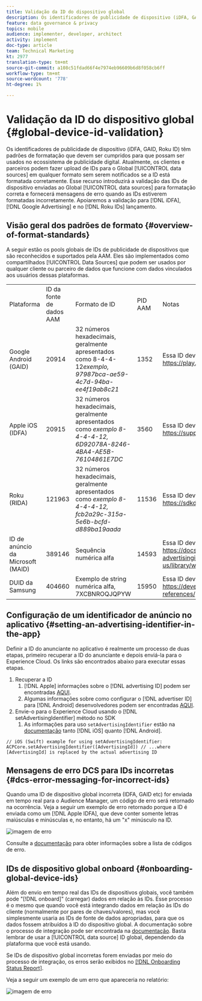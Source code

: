 ```yaml
---
title: Validação da ID do dispositivo global
description: Os identificadores de publicidade de dispositivo (iDFA, GAID, Roku ID) têm padrões de formatação que devem ser cumpridos para que possam ser usados no ecossistema de publicidade digital. Atualmente, os clientes e parceiros podem fazer upload de IDs para nossas fontes de dados globais em qualquer formato sem serem notificados sobre se a ID está formatada corretamente. Este recurso introduzirá a validação das IDs de dispositivo enviadas para as fontes de dados globais para formatação correta e fornecerá mensagens de erro quando as IDs estiverem formatadas incorretamente. No lançamento, ofereceremos suporte à validação para iDFA, Google Advertising e Roku ID.
feature: data governance & privacy
topics: mobile
audience: implementer, developer, architect
activity: implement
doc-type: article
team: Technical Marketing
kt: 2977
translation-type: tm+mt
source-git-commit: a108c51fdad66f4e7974eb96609b6d8f058cb6ff
workflow-type: tm+mt
source-wordcount: '778'
ht-degree: 1%

---
```



# Validação da ID do dispositivo global {#global-device-id-validation}

Os identificadores de publicidade de dispositivo (iDFA, GAID, Roku ID) têm padrões de formatação que devem ser cumpridos para que possam ser usados no ecossistema de publicidade digital. Atualmente, os clientes e parceiros podem fazer upload de IDs para o Global [!UICONTROL data sources] em qualquer formato sem serem notificados se a ID está formatada corretamente. Esse recurso introduzirá a validação das IDs de dispositivo enviadas ao Global [!UICONTROL data sources] para formatação correta e fornecerá mensagens de erro quando as IDs estiverem formatadas incorretamente. Apoiaremos a validação para [!DNL iDFA], [!DNL Google Advertising] e no [!DNL Roku IDs] lançamento.

## Visão geral dos padrões de formato {#overview-of-format-standards}

A seguir estão os pools globais de IDs de publicidade de dispositivos que são reconhecidos e suportados pela AAM. Eles são implementados como compartilhados [!UICONTROL Data Sources] que podem ser usados por qualquer cliente ou parceiro de dados que funcione com dados vinculados aos usuários dessas plataformas.

<table>
  <tr>
   <td>Plataforma </td>
   <td>ID da fonte de dados AAM </td>
   <td>Formato de ID </td>
   <td>PID AAM </td>
   <td>Notas </td>
  </tr>
  <tr>
   <td>Google Android (GAID)</td>
   <td>20914</td>
   <td>32 números hexadecimais, geralmente apresentados como 8-4-4-12<em>exemplo, 97987bca-ae59-4c7d-94ba-ee4f19ab8c21<br/> </em> </td>
   <td>1352</td>
   <td>Essa ID deve ser coletada em uma Referência de formulário bruto/sem hash/inalterada - <a href="https://play.google.com/about/monetization-ads/ads/ad-id/">https://play.google.com/about/monetization-ads/ads/ad-id/</a></td>
  </tr>
  <tr>
   <td>Apple iOS (IDFA)</td>
   <td>20915</td>
   <td>32 números hexadecimais, geralmente apresentados como <em>exemplo 8-4-4-4-12, 6D92078A-8246-4BA4-AE5B-76104861E7DC<br /> </em> </td>
   <td>3560</td>
   <td>Essa ID deve ser coletada em uma Referência de formulário bruto/sem hash/inalterada - <a href="https://support.apple.com/en-us/HT205223">https://support.apple.com/en-us/HT205223</a></td>
  </tr>
  <tr>
   <td>Roku (RIDA)</td>
   <td>121963</td>
   <td>32 números hexadecimais, geralmente apresentados como <em>exemplo 8-4-4-4-12,</em> <em>fcb2a29c-315a-5e6b-bcfd-d889ba19aada</em></td>
   <td>11536</td>
   <td>Essa ID deve ser coletada em uma Referência de formulário bruto/sem hash/inalterada - <a href="https://sdkdocs.roku.com/display/sdkdoc/Roku+Advertising+Framework">https://sdkdocs.roku.com/display/sdkdoc/Roku+Advertising+Framework</a> </td>
  </tr>
  <tr>
   <td>ID de anúncio da Microsoft (MAID)</td>
   <td>389146</td>
   <td>Sequência numérica alfa</td>
   <td>14593</td>
   <td>Essa ID deve ser coletada em uma Referência de formulário bruto/sem hash/inalterada - <a href="https://docs.microsoft.com/en-us/uwp/api/windows.system.userprofile.advertisingmanager.advertisingid">https://docs.microsoft.com/en-us/uwp/api/windows.system.userprofile.advertisingmanager.</a><br/><a href="https://msdn.microsoft.com/en-us/library/windows/apps/windows.system.userprofile.advertisingmanager.advertisingid.aspx">advertisingidhttps://msdn.microsoft.com/en-us/library/windows/apps/windows.system.userprofile.advertisingmanager.advertisingid.aspx</a></td>
  </tr>
  <tr>
   <td>DUID da Samsung</td>
   <td>404660</td>
   <td>Exemplo de string numérica alfa, 7XCBNROQJQPYW</td>
   <td>15950</td>
   <td>Essa ID deve ser coletada em uma Referência de formulário bruto/sem hash/inalterada - <a href="https://developer.samsung.com/tv/develop/api-references/samsung-product-api-references/productinfo-api">https://developer.samsung.com/tv/develop/api-references/samsung-product-api-references/productinfo-api</a> </td>
  </tr>
</table>

## Configuração de um identificador de anúncio no aplicativo {#setting-an-advertising-identifier-in-the-app}

Definir a ID do anunciante no aplicativo é realmente um processo de duas etapas, primeiro recuperar a ID do anunciante e depois enviá-la para o Experience Cloud. Os links são encontrados abaixo para executar essas etapas.

1. Recuperar a ID
   1. [!DNL Apple] informações sobre o [!DNL advertising ID] podem ser encontradas [AQUI](https://developer.apple.com/documentation/adsupport/asidentifiermanager).
   1. Algumas informações sobre como configurar o [!DNL advertiser ID] para [!DNL Android] desenvolvedores podem ser encontradas [AQUI](http://www.androiddocs.com/google/play-services/id.html).
1. Envie-o para o Experience Cloud usando o [!DNL setAdvertisingIdentifier] método no SDK
   1. As informações para uso `setAdvertisingIdentifier` estão na [documentação](https://aep-sdks.gitbook.io/docs/using-mobile-extensions/mobile-core/identity/identity-api-reference#set-an-advertising-identifier) tanto [!DNL iOS] quanto [!DNL Android].

`// iOS (Swift) example for using setAdvertisingIdentifier:`
`ACPCore.setAdvertisingIdentifier([AdvertisingId]) // ...where [AdvertisingId] is replaced by the actual advertising ID`

## Mensagens de erro DCS para IDs incorretas  {#dcs-error-messaging-for-incorrect-ids}

Quando uma ID de dispositivo global incorreta (IDFA, GAID etc) for enviada em tempo real para o Audience Manager, um código de erro será retornado na ocorrência. Veja a seguir um exemplo de erro retornado porque a ID é enviada como um [!DNL Apple IDFA], que deve conter somente letras maiúsculas e minúsculas e, no entanto, há um &quot;x&quot; minúsculo na ID.

![imagem de erro](assets/image_4_.png)

Consulte a [documentação](https://experienceleague.adobe.com/docs/audience-manager/user-guide/api-and-sdk-code/dcs/dcs-api-reference/dcs-error-codes.html?lang=en#api-and-sdk-code) para obter informações sobre a lista de códigos de erro.

## IDs de dispositivo global onboard {#onboarding-global-device-ids}

Além do envio em tempo real das IDs de dispositivos globais, você também pode &quot;[!DNL onboard]&quot; (carregar) dados em relação às IDs. Esse processo é o mesmo que quando você está integrando dados em relação às IDs do cliente (normalmente por pares de chaves/valores), mas você simplesmente usaria as IDs de fonte de dados apropriadas, para que os dados fossem atribuídos à ID do dispositivo global. A documentação sobre o processo de integração pode ser encontrada na [documentação](https://experienceleague.adobe.com/docs/audience-manager/user-guide/implementation-integration-guides/sending-audience-data/batch-data-transfer-process/batch-data-transfer-overview.html?lang=en#implementation-integration-guides). Basta lembrar de usar a [!UICONTROL data source] ID global, dependendo da plataforma que você está usando.

Se IDs de dispositivo global incorretas forem enviadas por meio do processo de integração, os erros serão exibidos no [[!DNL Onboarding Status Report]](https://experienceleague.adobe.com/docs/audience-manager/user-guide/reporting/onboarding-status-report.html?lang=en#reporting).

Veja a seguir um exemplo de um erro que apareceria no relatório:

![imagem de erro](assets/image_5_.png)